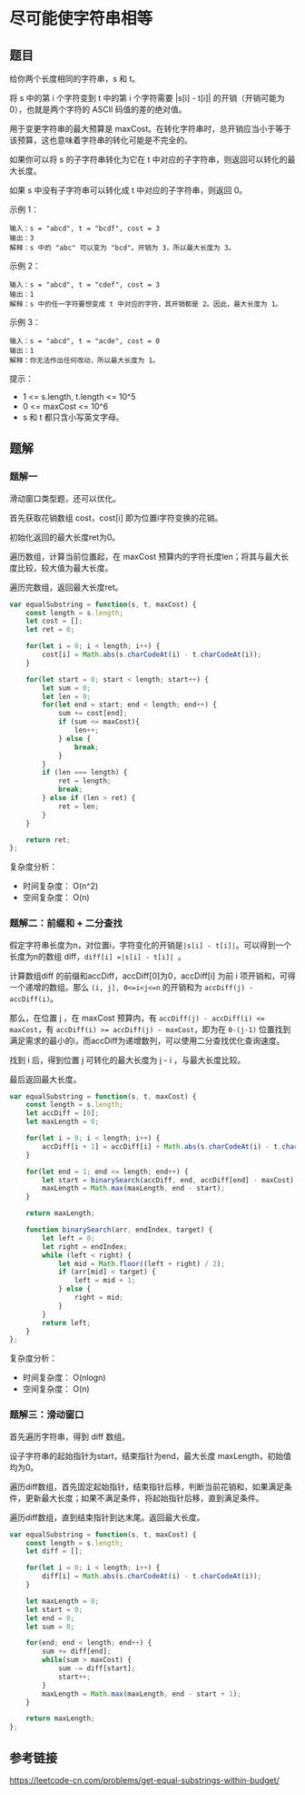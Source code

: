 # 尽可能使字符串相等

## 题目

给你两个长度相同的字符串，s 和 t。

将 s 中的第 i 个字符变到 t 中的第 i 个字符需要 |s[i] - t[i]| 的开销（开销可能为 0），也就是两个字符的 ASCII 码值的差的绝对值。

用于变更字符串的最大预算是 maxCost。在转化字符串时，总开销应当小于等于该预算，这也意味着字符串的转化可能是不完全的。

如果你可以将 s 的子字符串转化为它在 t 中对应的子字符串，则返回可以转化的最大长度。

如果 s 中没有子字符串可以转化成 t 中对应的子字符串，则返回 0。

示例 1：

```
输入：s = "abcd", t = "bcdf", cost = 3
输出：3
解释：s 中的 "abc" 可以变为 "bcd"。开销为 3，所以最大长度为 3。
```

示例 2：

```
输入：s = "abcd", t = "cdef", cost = 3
输出：1
解释：s 中的任一字符要想变成 t 中对应的字符，其开销都是 2。因此，最大长度为 1。
```

示例 3：

```
输入：s = "abcd", t = "acde", cost = 0
输出：1
解释：你无法作出任何改动，所以最大长度为 1。
```

提示：

- 1 <= s.length, t.length <= 10^5
- 0 <= maxCost <= 10^6
- s 和 t 都只含小写英文字母。

## 题解

### 题解一

滑动窗口类型题，还可以优化。

首先获取花销数组 cost，cost[i] 即为位置i字符变换的花销。

初始化返回的最大长度ret为0。

遍历数组，计算当前位置起，在 maxCost 预算内的字符长度len；将其与最大长度比较，较大值为最大长度。

遍历完数组，返回最大长度ret。

```js
var equalSubstring = function(s, t, maxCost) {
    const length = s.length;
    let cost = [];
    let ret = 0;

    for(let i = 0; i < length; i++) {
        cost[i] = Math.abs(s.charCodeAt(i) - t.charCodeAt(i));
    }

    for(let start = 0; start < length; start++) {
        let sum = 0;
        let len = 0;
        for(let end = start; end < length; end++) {
            sum += cost[end];
            if (sum <= maxCost){
                len++;
            } else {
                break;
            }
        }
        if (len === length) {
            ret = length;
            break;
        } else if (len > ret) {
            ret = len;
        }
    }

    return ret;
};
```

复杂度分析：

- 时间复杂度： O(n^2)
- 空间复杂度： O(n)

### 题解二：前缀和 + 二分查找

假定字符串长度为n，对位置i，字符变化的开销是`|s[i] - t[i]|`。可以得到一个长度为n的数组 diff，`diff[i] =|s[i] - t[i]| `。

计算数组diff 的前缀和accDiff，accDiff[0]为0，accDiff[i] 为前 i 项开销和，可得一个递增的数组。那么 `(i, j], 0<=i<j<=n` 的开销和为 `accDiff(j) - accDiff(i)`。

那么，在位置 j ，在 maxCost 预算内，有 `accDiff(j) - accDiff(i) <= maxCost`，有 `accDiff(i) >= accDiff(j) - maxCost`，即为在 `0-(j-1)` 位置找到满足需求的最小的i，而accDiff为递增数列，可以使用二分查找优化查询速度。

找到 i 后，得到位置 j 可转化的最大长度为 j - i ，与最大长度比较。

最后返回最大长度。

```js
var equalSubstring = function(s, t, maxCost) {
    const length = s.length;
    let accDiff = [0];
    let maxLength = 0;

    for(let i = 0; i < length; i++) {
        accDiff[i + 1] = accDiff[i] + Math.abs(s.charCodeAt(i) - t.charCodeAt(i));
    }

    for(let end = 1; end <= length; end++) {
        let start = binarySearch(accDiff, end, accDiff[end] - maxCost);
        maxLength = Math.max(maxLength, end - start);
    }

    return maxLength;

    function binarySearch(arr, endIndex, target) {
        let left = 0;
        let right = endIndex;
        while (left < right) {
            let mid = Math.floor((left + right) / 2);
            if (arr[mid] < target) {
                left = mid + 1;
            } else {
                right = mid;
            }
        }
        return left;
    }
};
```

 复杂度分析：

- 时间复杂度： O(nlogn)
- 空间复杂度： O(n)

### 题解三：滑动窗口

首先遍历字符串，得到 diff 数组。

设子字符串的起始指针为start，结束指针为end，最大长度 maxLength，初始值均为0。

遍历diff数组，首先固定起始指针，结束指针后移，判断当前花销和，如果满足条件，更新最大长度；如果不满足条件，将起始指针后移，直到满足条件。

遍历diff数组，直到结束指针到达末尾。返回最大长度。

```js
var equalSubstring = function(s, t, maxCost) {
    const length = s.length;
    let diff = [];

    for(let i = 0; i < length; i++) {
        diff[i] = Math.abs(s.charCodeAt(i) - t.charCodeAt(i));
    }

    let maxLength = 0;
    let start = 0;
    let end = 0;
    let sum = 0;

    for(end; end < length; end++) {
        sum += diff[end];
        while(sum > maxCost) {
            sum -= diff[start];
            start++;
        }
        maxLength = Math.max(maxLength, end - start + 1);
    }

    return maxLength;
};
```



## 参考链接

https://leetcode-cn.com/problems/get-equal-substrings-within-budget/

